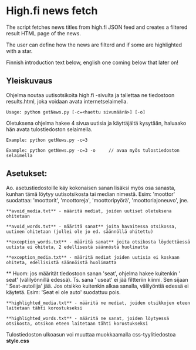 # High.fi news fetch

The script fetches news titles from high.fi JSON feed and creates a filtered result HTML page of the news.

The user can define how the news are filterd and if some are highlighted with a star.

Finnish introduction text below, english one coming below that later on!


## Yleiskuvaus

Ohjelma noutaa uutisotsikoita high.fi -sivulta ja tallettaa ne tiedostoon results.html, joka voidaan avata internetselaimella.

```
Usage: python getNews.py [-c=<haettu sivumäärä>] [-o]
```  

Oletuksena ohjelma hakee 4 sivua uutisia ja käyttäjältä kysytään, haluaako hän avata tulostiedoston selaimella.

```
Example: python getNews.py -c=3

Example: python getNews.py -c=3 -o     // avaa myös tulostiedoston selaimella
```  

  


Asetukset:
--------------

Ao. asetustiedostoille käy kokonaisen sanan lisäksi myös osa sanasta, kunhan tämä löytyy uutisotsikosta tai median nimestä.
Esim: 'moottor' suodattaa: 'moottorit', 'moottoreja', 'moottoripyörä', 'moottoriajoneuvo', jne.  

```
**avoid_media.txt** - määritä mediat, joiden uutiset oletuksena ohitetaan

**avoid_words.txt** - määritä sanat** joita havaitessa otsikossa, uutinen ohitetaan (jollei ole jo ed. säännöllä ohitettu)

**exception_words.txt** - määritä sanat** joita otsikosta löydettäessä uutista ei ohiteta, 2 edellisestä säännöstä huolimatta

**exception_media.txt** - määritä mediat joiden uutisia ei koskaan ohiteta, edellisistä säännöistä huolimatta
```  
  
  
** Huom: jos määrität tiedostoon sanan 'seat', ohjelma hakee kuitenkin ' seat' (välilyönnillä edessä). 
Ts. sana ' useat' ei jää filtteriin kiinni. Sen sijaan ' Seat-autoilija' jää. 
Jos otsikko kuitenkin alkaa sanalla, välilyöntiä edessä ei käytetä. Esim: 'Seat ei ole auto' suodattuu pois.

```
**highlighted_media.txt** - määritä ne mediat, joiden otsikkojen eteen laitetaan tähti korostukseksi

**highlighted_words.txt** - määritä ne sanat, joiden löytyessä otsikosta, otsikon eteen laitetaan tähti korostukseksi
```
  
  

Tulostiedoston ulkoasun voi muuttaa muokkaamalla css-tyylitiedostoa **style.css**  
